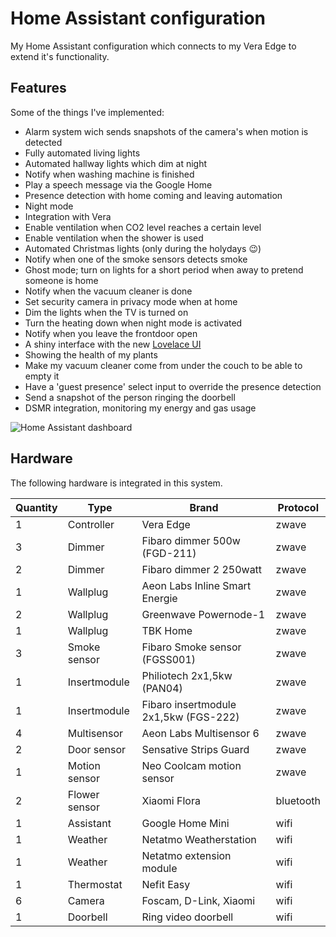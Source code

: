 Home Assistant configuration
============================
My Home Assistant configuration which connects to my Vera Edge to extend it's functionality.

Features
--------
Some of the things I've implemented:

* Alarm system wich sends snapshots of the camera's when motion is detected
* Fully automated living lights
* Automated hallway lights which dim at night
* Notify when washing machine is finished
* Play a speech message via the Google Home
* Presence detection with home coming and leaving automation
* Night mode
* Integration with Vera
* Enable ventilation when CO2 level reaches a certain level
* Enable ventilation when the shower is used
* Automated Christmas lights (only during the holydays 😉)
* Notify when one of the smoke sensors detects smoke
* Ghost mode; turn on lights for a short period when away to pretend someone is home
* Notify when the vacuum cleaner is done
* Set security camera in privacy mode when at home
* Dim the lights when the TV is turned on
* Turn the heating down when night mode is activated
* Notify when you leave the frontdoor open
* A shiny interface with the new [Lovelace UI](https://www.home-assistant.io/lovelace/)
* Showing the health of my plants
* Make my vacuum cleaner come from under the couch to be able to empty it
* Have a 'guest presence' select input to override the presence detection
* Send a snapshot of the person ringing the doorbell
* DSMR integration, monitoring my energy and gas usage


![Home Assistant dashboard](https://www.trafex.nl/wp-content/uploads/2019/02/home-assistant-v2.png "Home Assistant dashboard")

Hardware
--------

The following hardware is integrated in this system.

| Quantity | Type | Brand | Protocol |
|----------|------|-------|----------|
| 1 | Controller | Vera Edge | zwave |
| 3 | Dimmer | Fibaro dimmer 500w (FGD-211) | zwave |
| 2 | Dimmer | Fibaro dimmer 2 250watt | zwave |
| 1 | Wallplug | Aeon Labs Inline Smart Energie | zwave |
| 2 | Wallplug | Greenwave Powernode-1 | zwave |
| 1 | Wallplug | TBK Home | zwave |
| 3 | Smoke sensor | Fibaro Smoke sensor (FGSS001) | zwave |
| 1 | Insertmodule | Philiotech 2x1,5kw (PAN04) | zwave |
| 1 | Insertmodule | Fibaro insertmodule 2x1,5kw (FGS-222) | zwave |
| 4 | Multisensor | Aeon Labs Multisensor 6 | zwave |
| 2 | Door sensor | Sensative Strips Guard | zwave |
| 1 | Motion sensor | Neo Coolcam motion sensor | zwave |
| 2 | Flower sensor | Xiaomi Flora | bluetooth |
| 1 | Assistant | Google Home Mini | wifi |
| 1 | Weather | Netatmo Weatherstation | wifi |
| 1 | Weather | Netatmo extension module | wifi |
| 1 | Thermostat | Nefit Easy | wifi |
| 6 | Camera | Foscam, D-Link, Xiaomi | wifi |
| 1 | Doorbell | Ring video doorbell | wifi |
